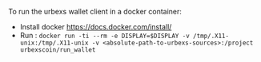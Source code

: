 To run the urbexs wallet client in a docker container:

- Install docker https://docs.docker.com/install/
- Run :
`docker run -ti --rm -e DISPLAY=$DISPLAY -v /tmp/.X11-unix:/tmp/.X11-unix -v <absolute-path-to-urbexs-sources>:/project urbexscoin/run_wallet`
